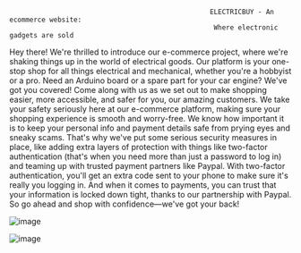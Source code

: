                                                       ELECTRICBUY - An ecommerce website:
                                                       Where electronic gadgets are sold



Hey there! We're thrilled to introduce our e-commerce project, where we're shaking things up in the world of electrical goods.
Our platform is your one-stop shop for all things electrical and mechanical, whether you're a hobbyist or a pro.
Need an Arduino board or a spare part for your car engine? We've got you covered!
Come along with us as we set out to make shopping easier, more accessible, and safer for you, our amazing customers.
We take your safety seriously here at our e-commerce platform, making sure your shopping experience is smooth and worry-free.
We know how important it is to keep your personal info and payment details safe from prying eyes and sneaky scams.
That's why we've put some serious security measures in place, like adding extra layers of protection with things like two-factor authentication (that's when you need more than just a password to log in) and teaming up with trusted payment partners like Paypal.
With two-factor authentication, you'll get an extra code sent to your phone to make sure it's really you logging in.
And when it comes to payments, you can trust that your information is locked down tight, thanks to our partnership with Paypal. So go ahead and shop with confidence—we've got your back!

![image](https://github.com/prathimagoparaju/Ecommerce-/assets/167919765/f42f4099-2981-42c0-ba34-54f77db34717)




![image](https://github.com/prathimagoparaju/Ecommerce-/assets/167919765/f970701d-739f-4e93-b116-78dd1187e4b0)

